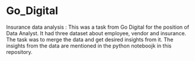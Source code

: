 # Go_Digital
Insurance data analysis :
This was a task from Go Digital for the position of Data Analyst. It had three dataset about employee, vendor and insurance.
The task was to merge the data and get desired insights from it.
The insights from the data are mentioned in the python noteboojk in this repository.
